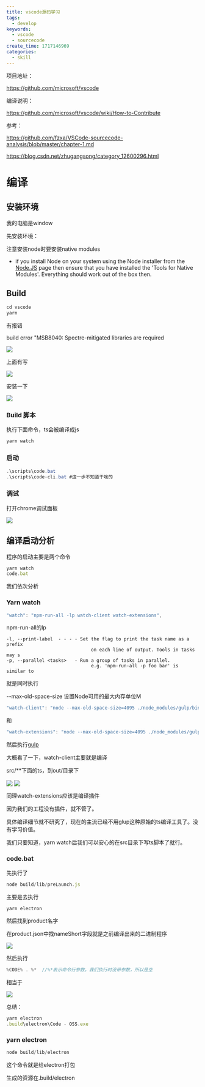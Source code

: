 ```yaml
---
title: vscode源码学习
tags:
  - develop
keywords:
  - vscode
  - sourcecode
create_time: 1717146969
categories:
  - skill
---
```



项目地址：

https://github.com/microsoft/vscode

编译说明：

https://github.com/microsoft/vscode/wiki/How-to-Contribute

参考：

https://github.com/fzxa/VSCode-sourcecode-analysis/blob/master/chapter-1.md

https://blog.csdn.net/zhugangsong/category_12600296.html

# 编译

## 安装环境

我的电脑是window

先安装环境：

注意安装node时要安装native modules

- if you install Node on your system using the Node installer from the <u>Node.JS</u> page then ensure that you have installed the 'Tools for Native Modules'. Everything should work out of the box then.

## Build

```csharp
cd vscode
yarn
```

有报错

build error "MSB8040: Spectre-mitigated libraries are required

<img src="/assets/CaRtbJvUbojQqSxTK2YcbhTQnce.png" src-width="968" class="markdown-img m-auto" src-height="321" align="center"/>

上面有写

<img src="/assets/CJmsbm0vnoXR0sxxNg4cHQs6nGh.png" src-width="800" class="markdown-img m-auto" src-height="228" align="center"/>

安装一下

<img src="/assets/HUkeb4IIvovrEax3TSCc7SiTn7c.png" src-width="799" class="markdown-img m-auto" src-height="561" align="center"/>

### Build 脚本

执行下面命令，ts会被编译成js

```csharp
yarn watch
```

### 启动

```csharp
.\scripts\code.bat
.\scripts\code-cli.bat #这一步不知道干啥的
```

### 调试

打开chrome调试面板

<img src="/assets/KhJVbN4gKoYttsx4YIqcOcI6nae.png" src-width="872" class="markdown-img m-auto" src-height="175" align="center"/>

## 编译启动分析

程序的启动主要是两个命令

```ts
yarn watch
code.bat
```

 我们依次分析

### Yarn watch

```ts
"watch": "npm-run-all -lp watch-client watch-extensions",
```

npm-run-all的lp

```
-l, --print-label  - - - - Set the flag to print the task name as a prefix
                               on each line of output. Tools in tasks may s
-p, --parallel <tasks>   - Run a group of tasks in parallel.
                               e.g. 'npm-run-all -p foo bar' is similar to
```

就是同时执行

--max-old-space-size 设置Node可用的最大内存单位M

```ts
"watch-client": "node --max-old-space-size=4095 ./node_modules/gulp/bin/gulp.js watch-client",
```

和

```ts
"watch-extensions": "node --max-old-space-size=4095 ./node_modules/gulp/bin/gulp.js watch-extensions watch-extension-media",
```

然后执行[gulp](https://gulpjs.com/)

大概看了一下，watch-client主要就是编译

src/**下面的ts，到out/目录下

<img src="/assets/Z7JbbgO9WoRBJxx7Kz4ceQ3znde.png" src-width="1367" class="markdown-img m-auto" src-height="79" align="center"/>

<img src="/assets/GmRdbQ7cAohrtSx2fB8cJ9Sangh.png" src-width="628" class="markdown-img m-auto" src-height="392" align="center"/>

同理watch-extensions应该是编译插件

因为我们的工程没有插件，就不管了。

具体编译细节就不研究了，现在的主流已经不用glup这种原始的ts编译工具了。没有学习价值。

我们只要知道，yarn watch后我们可以安心的在src目录下写ts脚本了就行。

### code.bat

先执行了

```ts
node build/lib/preLaunch.js
```

主要是去执行

```ts
yarn electron
```

然后找到product名字

在product.json中找nameShort字段就是之前编译出来的二进制程序

<img src="/assets/QdLkbnMmdoACSpxtrXKcILP5nde.png" src-width="961" class="markdown-img m-auto" src-height="116" align="center"/>

然后执行

```ts
%CODE% . %*  //%*表示命令行参数。我们执行时没带参数，所以是空
```

相当于

<img src="/assets/E4U1b5DVqo2SO3xzStjc0CfDngf.png" src-width="499" class="markdown-img m-auto" src-height="26" align="center"/>

总结：

```ts
yarn electron
.build\electron\Code - OSS.exe
```

### yarn electron

```ts
node build/lib/electron
```

这个命令就是给electron打包

生成的资源在.build/electron

